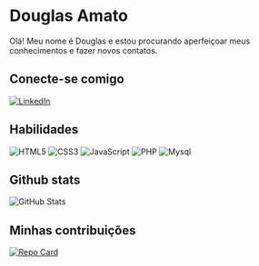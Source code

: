 # Douglas Amato
Olá!
Meu nome é Douglas e estou procurando aperfeiçoar  meus conhecimentos e fazer novos contatos.

## Conecte-se comigo
[![LinkedIn](https://img.shields.io/badge/LinkedIn-0E76A8?style=for-the-badge&logo=linkedin&logoColor=white)](https://www.linkedin.com/in/douglas-amato/) 

## Habilidades
![HTML5](https://img.shields.io/badge/HTML5-fff?style=for-the-badge&logo=html5) 
![CSS3](https://img.shields.io/badge/CSS3-fff?style=for-the-badge&logo=css3&logoColor=264CE4)
![JavaScript](https://img.shields.io/badge/JavaScript-fff?style=for-the-badge&logo=javascript)
![PHP](https://img.shields.io/badge/PHP-fff?style=for-the-badge&logo=php)
![Mysql](https://img.shields.io/badge/Mysql-fff?style=for-the-badge&logo=mysql)

## Github stats
![GitHub Stats](https://github-readme-stats.vercel.app/api?username=douglas-amato&theme=transparent&bg_color=222&show_icons=true&icon_color=0f0&title_color=0f0&text_color=FFF)

## Minhas contribuições
[![Repo Card](https://github-readme-stats.vercel.app/api/pin/?username=douglas-amato&repo=dio-lab-open-source&bg_color=222&show_icons=true&icon_color=0f0&title_color=0f0&text_color=FFF)](https://github.com/douglas-amato/dio-lab-open-source)